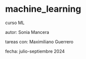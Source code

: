 # machine_learning
curso ML

autor: Sonia Mancera

tareas con: Maximiliano Guerrero

fecha: julio-septiembre 2024


